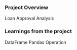 ### Project Overview

 Loan Approval Analysis


### Learnings from the project

 DataFrame
Pandas Operation


